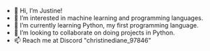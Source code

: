 - 👋 Hi, I’m Justine!
- 👀 I’m interested in machine learning and programming languages.
- 🌱 I’m currently learning Python, my first programming language.
- 💞️ I’m looking to collaborate on doing projects in Python.
- 📫 Reach me at Discord "christinediane_97846" 

<!---
Justinew12/Justinew12 is a ✨ special ✨ repository because its `README.md` (this file) appears on your GitHub profile.
You can click the Preview link to take a look at your changes.
--->
